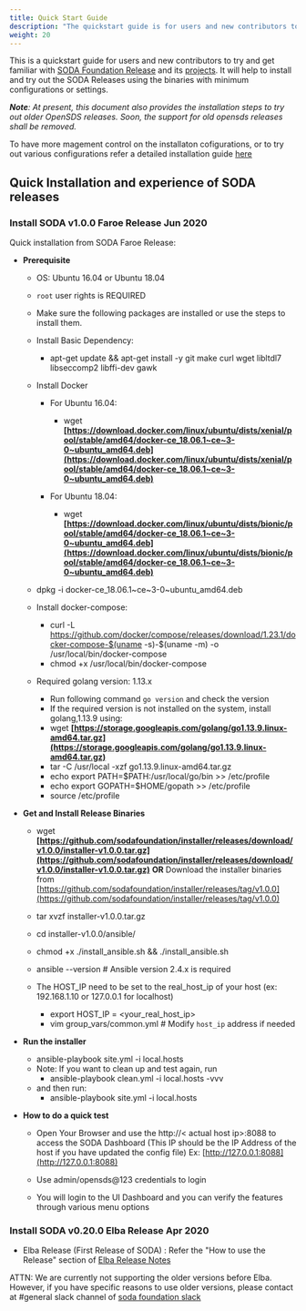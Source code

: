 ```yaml
---
title: Quick Start Guide
description: "The quickstart guide is for users and new contributors to get familiar with SODA Foundation, by installing a simple containerized local cluster. It also gives the installation steps for old OpenSDS versions"
weight: 20
---
```


This is a quickstart guide for users and new contributors to try and get familiar with [SODA Foundation Release](https://github.com/sodafoundation/releases) and its [projects](https://github.com/sodafoundation). It will help to install and try out the SODA Releases using the binaries with minimum configurations or settings.

***Note**: *At present, this document also provides the installation steps to try out older OpenSDS releases. Soon, the support for old opensds releases shall be removed.**

To have more magement control on the installaton cofigurations,  or to try out various configurations refer a detailed installation guide [here](/soda-gettingstarted/installation)

## Quick Installation and experience of SODA releases
### Install SODA v1.0.0 Faroe Release Jun 2020
Quick installation from SODA Faroe Release:

 - **Prerequisite**
	 - OS: Ubuntu 16.04 or Ubuntu 18.04
	 - `root` user rights is REQUIRED 
    -   Make sure the following packages are installed or use the steps to install them.
    - Install Basic Dependency:
	    - apt-get update && apt-get install -y git make curl wget libltdl7 libseccomp2 libffi-dev gawk
	    
   - Install Docker
   	 - For Ubuntu 16.04:
	    - wget **[https://download.docker.com/linux/ubuntu/dists/xenial/pool/stable/amd64/docker-ce_18.06.1~ce~3-0~ubuntu_amd64.deb](https://download.docker.com/linux/ubuntu/dists/xenial/pool/stable/amd64/docker-ce_18.06.1~ce~3-0~ubuntu_amd64.deb)**
	
	 - For Ubuntu 18.04:
	    - wget **[https://download.docker.com/linux/ubuntu/dists/bionic/pool/stable/amd64/docker-ce_18.06.1~ce~3-0~ubuntu_amd64.deb](https://download.docker.com/linux/ubuntu/dists/bionic/pool/stable/amd64/docker-ce_18.06.1~ce~3-0~ubuntu_amd64.deb)**
	    
    - dpkg -i docker-ce_18.06.1~ce~3-0~ubuntu_amd64.deb
    - Install docker-compose:
	    -   curl -L https://github.com/docker/compose/releases/download/1.23.1/docker-compose-$(uname -s)-$(uname -m) -o /usr/local/bin/docker-compose
		-   chmod +x /usr/local/bin/docker-compose
    -   Required golang version: 1.13.x
	    -   Run following command `go version` and check the version
	    -   If the required version is not installed on the system, install golang,1.13.9 using:
		   - wget **[https://storage.googleapis.com/golang/go1.13.9.linux-amd64.tar.gz](https://storage.googleapis.com/golang/go1.13.9.linux-amd64.tar.gz)**
		- tar -C /usr/local -xzf go1.13.9.linux-amd64.tar.gz
		- echo export PATH=$PATH:/usr/local/go/bin >> /etc/profile
		- echo export GOPATH=$HOME/gopath >> /etc/profile
		- source /etc/profile

 - **Get and Install Release Binaries**
	 - wget  **[https://github.com/sodafoundation/installer/releases/download/v1.0.0/installer-v1.0.0.tar.gz](https://github.com/sodafoundation/installer/releases/download/v1.0.0/installer-v1.0.0.tar.gz)**
 **OR** Download the installer binaries from  
 [https://github.com/sodafoundation/installer/releases/tag/v1.0.0](https://github.com/sodafoundation/installer/releases/tag/v1.0.0)

	 - tar xvzf installer-v1.0.0.tar.gz
	 - cd installer-v1.0.0/ansible/
	 - chmod +x ./install_ansible.sh && ./install_ansible.sh
	 - ansible --version # Ansible version 2.4.x is required
	 - The HOST_IP need to be set to the real_host_ip of your host (ex: 192.168.1.10 or 127.0.0.1 for localhost)
		 - export HOST_IP = <your_real_host_ip>
		 - vim group_vars/common.yml # Modify `host_ip` address if needed

 - **Run the installer**
	 - ansible-playbook site.yml -i local.hosts
	 - Note: If you want to clean up and test again, run
		 - ansible-playbook clean.yml -i local.hosts -vvv
	 - and then run:
		 - ansible-playbook site.yml -i local.hosts
 -   **How to do a quick test**
		- Open Your Browser and use the http://< actual host ip>:8088 to access the SODA Dashboard
    (This IP should be the IP Address of the host if you have updated the config file) Ex: [http://127.0.0.1:8088](http://127.0.0.1:8088)
  
	 - Use admin/opensds@123 credentials to login
     -   You will login to the UI Dashboard and you can verify the features through various menu options



### Install SODA v0.20.0 Elba Release Apr 2020
 - Elba Release (First Release of SODA) : Refer the "How to use the Release" section of [Elba Release Notes](https://github.com/sodafoundation/releases/releases/tag/v0.20.0)
 

ATTN: We are currently not supporting the older versions before Elba. However, if you have specific reasons to use older versions, please contact at #general  slack channel of [soda foundation slack](https://sodafoundation.io/slack)

